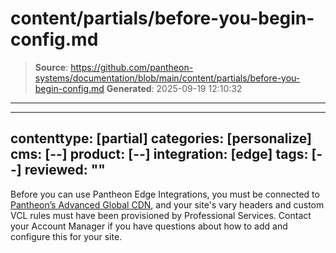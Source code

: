 # content/partials/before-you-begin-config.md

> **Source**: https://github.com/pantheon-systems/documentation/blob/main/content/partials/before-you-begin-config.md
> **Generated**: 2025-09-19 12:10:32

---

---
contenttype: [partial]
categories: [personalize]
cms: [--]
product: [--]
integration: [edge]
tags: [--]
reviewed: ""
---

<Alert title="Note" type="info">

Before you can use Pantheon Edge Integrations, you must be connected to [Pantheon’s Advanced Global CDN](/guides/professional-services/advanced-global-cdn), and your site's vary headers and custom VCL rules must have been provisioned by Professional Services. Contact your Account Manager if you have questions about how to add and configure this for your site.

</Alert >